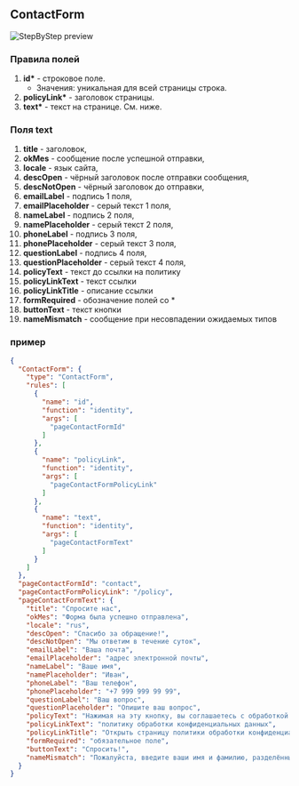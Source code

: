 ## ContactForm

![StepByStep preview](https://i.ibb.co/Tb37vq8/cform.png)

### Правила полей

1. **id\*** - строковое поле.
   - Значения: уникальная для всей страницы строка.
2. **policyLink\*** - заголовок страницы.
3. **text\*** - текст на странице. См. ниже.

### Поля text

1. **title** - заголовок,
2. **okMes** - сообщение после успешной отправки,
3. **locale** - язык сайта,
4. **descOpen** - чёрный заголовок после отправки сообщения,
5. **descNotOpen** - чёрный заголовок до отправки,
6. **emailLabel** - подпись 1 поля,
7. **emailPlaceholder** - серый текст 1 поля,
8. **nameLabel** - подпись 2 поля,
9. **namePlaceholder** - серый текст 2 поля,
10. **phoneLabel** - подпись 3 поля,
11. **phonePlaceholder** - серый текст 3 поля,
12. **questionLabel** - подпись 4 поля,
13. **questionPlaceholder** - серый текст 4 поля,
14. **policyText** - текст до ссылки на политику
15. **policyLinkText** - текст ссылки
16. **policyLinkTitle** - описание ссылки
17. **formRequired** - обозначение полей со \*
18. **buttonText** - текст кнопки
19. **nameMismatch** - сообщение при несовпадении ожидаемых типов

### пример

```JSON
{
  "ContactForm": {
    "type": "ContactForm",
    "rules": [
      {
        "name": "id",
        "function": "identity",
        "args": [
          "pageContactFormId"
        ]
      },
      {
        "name": "policyLink",
        "function": "identity",
        "args": [
          "pageContactFormPolicyLink"
        ]
      },
      {
        "name": "text",
        "function": "identity",
        "args": [
          "pageContactFormText"
        ]
      }
    ]
  },
  "pageContactFormId": "contact",
  "pageContactFormPolicyLink": "/policy",
  "pageContactFormText": {
    "title": "Спросите нас",
    "okMes": "Форма была успешно отправлена",
    "locale": "rus",
    "descOpen": "Спасибо за обращение!",
    "descNotOpen": "Мы ответим в течение суток",
    "emailLabel": "Ваша почта",
    "emailPlaceholder": "адрес электронной почты",
    "nameLabel": "Ваше имя",
    "namePlaceholder": "Иван",
    "phoneLabel": "Ваш телефон",
    "phonePlaceholder": "+7 999 999 99 99",
    "questionLabel": "Ваш вопрос",
    "questionPlaceholder": "Опишите ваш вопрос",
    "policyText": "Нажимая на эту кнопку, вы соглашаетесь с обработкой ваших персональных данных и принимаете нашу ",
    "policyLinkText": "политику обработки конфиденциальных данных",
    "policyLinkTitle": "Открыть страницу политики обработки конфиденциальных данных",
    "formRequired": "обязательное поле",
    "buttonText": "Спросить!",
    "nameMismatch": "Пожалуйста, введите ваши имя и фамилию, разделённые пробелом"
  }
}
```
